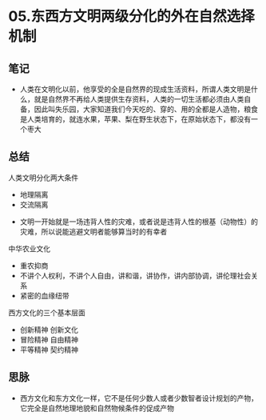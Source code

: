 # 05.东西方文明两级分化的外在自然选择机制

## 笔记
- 人类在文明化以前，他享受的全是自然界的现成生活资料，所谓人类文明是什么，就是自然界不再给人类提供生存资料，人类的一切生活都必须由人类自备，因此叫失乐园，大家知道我们今天吃的、穿的、用的全都是人造物，粮食是人类培育的，就连水果，苹果、梨在野生状态下，在原始状态下，都没有一个枣大

## 总结
人类文明分化两大条件
* 地理隔离
* 交流隔离

- 文明一开始就是一场违背人性的灾难，或者说是违背人性的根基（动物性）的灾难，所以说能逃避文明者能够算当时的有幸者

中华农业文化
* 重农抑商
* 不讲个人权利，不讲个人自由，讲和谐，讲协作，讲内部协调，讲伦理社会关系
* 紧密的血缘纽带

西方文化的三个基本层面
* 创新精神 创新文化
* 冒险精神 自由精神
* 平等精神 契约精神

## 思脉
- 西方文化和东方文化一样，它不是任何少数人或者少数智者设计规划的产物，它完全是自然地理地貌和自然物候条件的促成产物